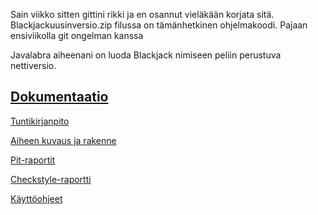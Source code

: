 Sain viikko sitten gittini rikki ja en osannut vieläkään korjata sitä. Blackjackuusinversio.zip filussa on tämänhetkinen ohjelmakoodi. Pajaan ensiviikolla git ongelman kanssa

Javalabra aiheenani on luoda Blackjack nimiseen peliin perustuva nettiversio.



[Dokumentaatio](dokumentaatio)
------------------------------

[Tuntikirjanpito](dokumentaatio/Tuntikirjanpito.md)

[Aiheen kuvaus ja rakenne](dokumentaatio/aiheenKuvausJaRakenne.md)

[Pit-raportit](https://htmlpreview.github.io/?https://github.com/jonnej/blackjack/blob/master/dokumentaatio/pit/201702242217/index.html)

[Checkstyle-raportti](https://htmlpreview.github.io/?https://github.com/jonnej/blackjack/blob/master/dokumentaatio/checkstyle.html)

[Käyttöohjeet](dokumentaatio/käyttöohjeet.md)
